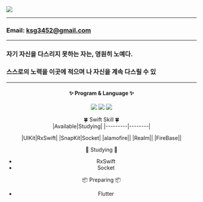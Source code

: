 <img src="https://capsule-render.vercel.app/api?type=waving&color=timeAuto&height=200&section=header&text=Sean's%20Library&fontSize=50" />

---
<!-- ### Name: Sean    -->
### Email: ksg3452@gmail.com
---
### 자기 자신을 다스리지 못하는 자는, 영원히 노예다. <br>
### 스스로의 노력을 이곳에 적으며 나 자신을 계속 다스릴 수 있
---

<div align="center">

#### ✨ Program & Language ✨ <br>
<a href=""><img src="https://img.shields.io/badge/Swift-F05138?style=flat&logo=Swift&logoColor=white"></a>
<img src="https://img.shields.io/badge/Arduino-00979D?style=flat&logo=Arduino&logoColor=white">
<img src="https://img.shields.io/badge/Python-3776AB?style=flat&logo=Python&logoColor=white">

🍀 Swift Skill 🍀 <br>
|Available|Studying|
|---------|--------|
<!-- |:-------:|:------:| -->
|UIKit|RxSwift|
|SnapKit|Socket|
|alamofire||
|Realm||
|FireBase||


📖 Studying 📖
- RxSwift
- Socket

📦 Preparing 📦 
- Flutter

</div>
